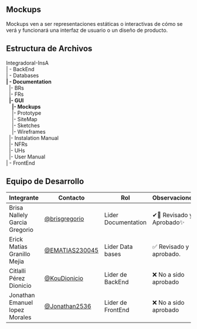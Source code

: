 ## **Mockups**

Mockups ven a ser representaciones estáticas o interactivas de cómo se verá y funcionará una interfaz de usuario o un diseño de producto. 

## Estructura de Archivos

IntegradoraI-InsA<br>
| - BackEnd<br>
| - Databases<br>
**| - Documentation**<br>
&nbsp;&nbsp;|- BRs<br>
&nbsp;&nbsp;|- FRs<br>
&nbsp;&nbsp;**|- GUI**<br>
&nbsp;&nbsp;&nbsp;&nbsp;**|- Mockups**<br>
&nbsp;&nbsp;&nbsp;&nbsp;|- Prototype<br>
&nbsp;&nbsp;&nbsp;&nbsp;|- SiteMap<br>
&nbsp;&nbsp;&nbsp;&nbsp;|- Sketches<br>
&nbsp;&nbsp;&nbsp;&nbsp;|- Wireframes<br>
&nbsp;&nbsp;|- Instalation Manual<br>
&nbsp;&nbsp;|- NFRs<br>
&nbsp;&nbsp;|- UHs<br>
&nbsp;&nbsp;|- User Manual<br>
| - FrontEnd

## Equipo de Desarrollo
|Integrante|Contacto|Rol|Observaciones|
|----------|-------|---|-------------|
| Brisa Nallely Garcia Gregorio|[@brisgregorio](https://github.com/Brisgregorio)|Lider Documentation|✔👀 Revisado y Aprobado✨
| Erick Matias Granillo Mejia|[@EMATIAS230045](https://github.com/EMATIAS230045)|Lider Data bases|✅ Revisado y aprobado.
| Citlalli Pérez Dionicio|[@KouDionicio ](https://github.com/KouDionicio)|Lider de BackEnd|❌ No a sido aprobado
| Jonathan Emanuel lopez Morales|[@Jonathan2536](https://github.com/Jonathan2536)|Lider de FrontEnd|❌ No a sido aprobado
